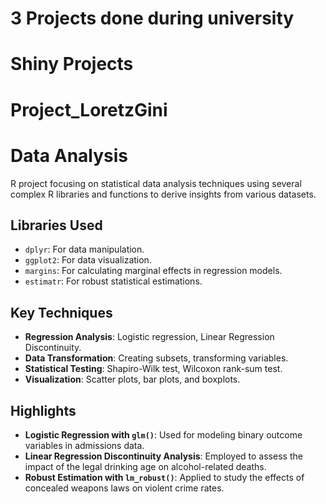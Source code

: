 # 3 Projects done during university
# Shiny Projects

# Project_LoretzGini

# Data Analysis
 R project focusing on statistical data analysis techniques using several complex R libraries and functions to derive insights from various datasets.
## Libraries Used
- `dplyr`: For data manipulation.
- `ggplot2`: For data visualization.
- `margins`: For calculating marginal effects in regression models.
- `estimatr`: For robust statistical estimations.

## Key Techniques
- **Regression Analysis**: Logistic regression, Linear Regression Discontinuity.
- **Data Transformation**: Creating subsets, transforming variables.
- **Statistical Testing**: Shapiro-Wilk test, Wilcoxon rank-sum test.
- **Visualization**: Scatter plots, bar plots, and boxplots.

## Highlights
- **Logistic Regression with `glm()`**: Used for modeling binary outcome variables in admissions data.
- **Linear Regression Discontinuity Analysis**: Employed to assess the impact of the legal drinking age on alcohol-related deaths.
- **Robust Estimation with `lm_robust()`**: Applied to study the effects of concealed weapons laws on violent crime rates.
